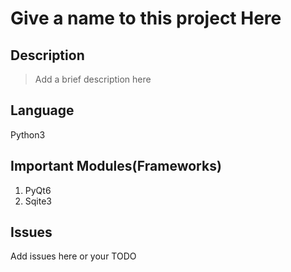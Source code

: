 # Give a name to this project Here

## Description
> Add a brief description here

## Language
Python3 

## Important Modules(Frameworks)
1. PyQt6
2. Sqite3 

## Issues

Add issues here or your TODO



